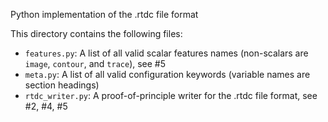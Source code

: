 Python implementation of the .rtdc file format

This directory contains the following files:

- `features.py`: A list of all valid scalar features names (non-scalars are `image`, `contour`, and `trace`), see #5
- `meta.py`: A list of all valid configuration keywords (variable names are section headings)
- `rtdc_writer.py`: A proof-of-principle writer for the .rtdc file format, see #2, #4, #5
